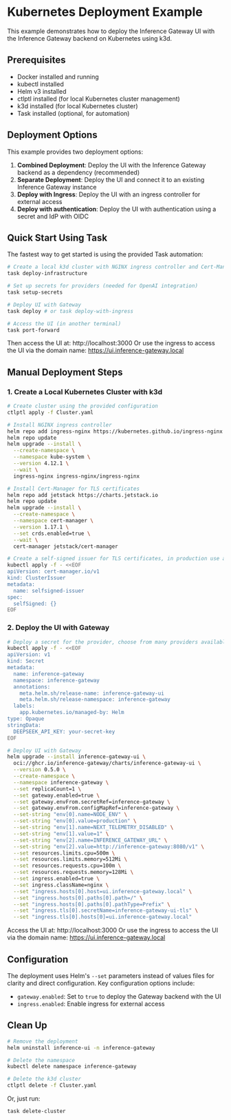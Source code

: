 # Kubernetes Deployment Example

This example demonstrates how to deploy the Inference Gateway UI with the Inference Gateway backend on Kubernetes using k3d.

## Prerequisites

- Docker installed and running
- kubectl installed
- Helm v3 installed
- ctlptl installed (for local Kubernetes cluster management)
- k3d installed (for local Kubernetes cluster)
- Task installed (optional, for automation)

## Deployment Options

This example provides two deployment options:

1. **Combined Deployment**: Deploy the UI with the Inference Gateway backend as a dependency (recommended)
2. **Separate Deployment**: Deploy the UI and connect it to an existing Inference Gateway instance
3. **Deploy with Ingress**: Deploy the UI with an ingress controller for external access
4. **Deploy with authentication**: Deploy the UI with authentication using a secret and IdP with OIDC

## Quick Start Using Task

The fastest way to get started is using the provided Task automation:

```bash
# Create a local k3d cluster with NGINX ingress controller and Cert-Manager
task deploy-infrastructure

# Set up secrets for providers (needed for OpenAI integration)
task setup-secrets

# Deploy UI with Gateway
task deploy # or task deploy-with-ingress

# Access the UI (in another terminal)
task port-forward
```

Then access the UI at: http://localhost:3000
Or use the ingress to access the UI via the domain name: https://ui.inference-gateway.local

## Manual Deployment Steps

### 1. Create a Local Kubernetes Cluster with k3d

```bash
# Create cluster using the provided configuration
ctlptl apply -f Cluster.yaml

# Install NGINX ingress controller
helm repo add ingress-nginx https://kubernetes.github.io/ingress-nginx
helm repo update
helm upgrade --install \
  --create-namespace \
  --namespace kube-system \
  --version 4.12.1 \
  --wait \
  ingress-nginx ingress-nginx/ingress-nginx

# Install Cert-Manager for TLS certificates
helm repo add jetstack https://charts.jetstack.io
helm repo update
helm upgrade --install \
  --create-namespace \
  --namespace cert-manager \
  --version 1.17.1 \
  --set crds.enabled=true \
  --wait \
  cert-manager jetstack/cert-manager

# Create a self-signed issuer for TLS certificates, in production use a proper issuer
kubectl apply -f - <<EOF
apiVersion: cert-manager.io/v1
kind: ClusterIssuer
metadata:
  name: selfsigned-issuer
spec:
  selfSigned: {}
EOF
```

### 2. Deploy the UI with Gateway

```bash
# Deploy a secret for the provider, choose from many providers available in the docs
kubectl apply -f - <<EOF
apiVersion: v1
kind: Secret
metadata:
  name: inference-gateway
  namespace: inference-gateway
  annotations:
    meta.helm.sh/release-name: inference-gateway-ui
    meta.helm.sh/release-namespace: inference-gateway
  labels:
    app.kubernetes.io/managed-by: Helm
type: Opaque
stringData:
  DEEPSEEK_API_KEY: your-secret-key
EOF

# Deploy UI with Gateway
helm upgrade --install inference-gateway-ui \
  oci://ghcr.io/inference-gateway/charts/inference-gateway-ui \
  --version 0.5.0 \
  --create-namespace \
  --namespace inference-gateway \
  --set replicaCount=1 \
  --set gateway.enabled=true \
  --set gateway.envFrom.secretRef=inference-gateway \
  --set gateway.envFrom.configMapRef=inference-gateway \
  --set-string "env[0].name=NODE_ENV" \
  --set-string "env[0].value=production" \
  --set-string "env[1].name=NEXT_TELEMETRY_DISABLED" \
  --set-string "env[1].value=1" \
  --set-string "env[2].name=INFERENCE_GATEWAY_URL" \
  --set-string "env[2].value=http://inference-gateway:8080/v1" \
  --set resources.limits.cpu=500m \
  --set resources.limits.memory=512Mi \
  --set resources.requests.cpu=100m \
  --set resources.requests.memory=128Mi \
  --set ingress.enabled=true \
  --set ingress.className=nginx \
  --set "ingress.hosts[0].host=ui.inference-gateway.local" \
  --set "ingress.hosts[0].paths[0].path=/" \
  --set "ingress.hosts[0].paths[0].pathType=Prefix" \
  --set "ingress.tls[0].secretName=inference-gateway-ui-tls" \
  --set "ingress.tls[0].hosts[0]=ui.inference-gateway.local"
```

Access the UI at: http://localhost:3000
Or use the ingress to access the UI via the domain name: https://ui.inference-gateway.local

## Configuration

The deployment uses Helm's `--set` parameters instead of values files for clarity and direct configuration. Key configuration options include:

- `gateway.enabled`: Set to `true` to deploy the Gateway backend with the UI
- `ingress.enabled`: Enable ingress for external access

## Clean Up

```bash
# Remove the deployment
helm uninstall inference-ui -n inference-gateway

# Delete the namespace
kubectl delete namespace inference-gateway

# Delete the k3d cluster
ctlptl delete -f Cluster.yaml
```

Or, just run:

```bash
task delete-cluster
```

